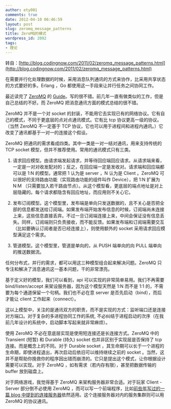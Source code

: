 ```yaml
---
author: ety001
comments: true
date: 2012-04-10 06:46:59
layout: post
slug: zeromq_message_patterns
title: ZeroMQ的模式
wordpress_id: 2092
tags:
- 理论
---
```


转自：[http://blog.codingnow.com/2011/02/zeromq_message_patterns.html](http://blog.codingnow.com/2011/02/zeromq_message_patterns.html)

在需要并行化处理数据的时候，采用消息队列通讯的方式来协作，比采用共享状态的方式要好的多。Erlang ，Go 都使用这一手段来让并行任务之间协同工作。

最近读完了 [ZeroMQ](http://www.zeromq.org/) 的 [Guide](http://zguide.zeromq.org/chapter:all)。写的很不错。前几年一直有做类似的工作，但是自己总结的不好。而 ZeroMQ 把消息通讯方面的模式总结的很不错。

ZeroMQ 并不是一个对 socket 的封装，不能用它去实现已有的网络协议。它有自己的模式，不同于更底层的点对点通讯模式。它有比 tcp 协议更高一级的协议。（当然 ZeroMQ 不一定基于 TCP 协议，它也可以用于进程间和进程内通讯。）它改变了通讯都基于一对一的连接这个假设。

ZeroMQ 把通讯的需求看成四类。其中一类是一对一结对通讯，用来支持传统的 TCP socket 模型，但并不推荐使用。常用的通讯模式只有三类。

  1. 请求回应模型。由请求端发起请求，并等待回应端回应请求。从请求端来看，一定是一对对收发配对的；反之，在回应端一定是发收对。请求端和回应端都可以是 1:N 的模型。通常把 1 认为是 server ，N 认为是 Client 。ZeroMQ 可以很好的支持路由功能（实现路由功能的组件叫作 Device），把 1:N 扩展为 N:M （只需要加入若干路由节点）。从这个模型看，更底层的端点地址是对上层隐藏的。每个请求都隐含有回应地址，而应用则不关心它。


  2. 发布订阅模型。这个模型里，发布端是单向只发送数据的，且不关心是否把全部的信息都发送给订阅端。如果发布端开始发布信息的时候，订阅端尚未连接上来，这些信息直接丢弃。不过一旦订阅端连接上来，中间会保证没有信息丢失。同样，订阅端则只负责接收，而不能反馈。如果发布端和订阅端需要交互（比如要确认订阅者是否已经连接上），则使用额外的 socket 采用请求回应模型满足这个需求。


  3. 管道模型。这个模型里，管道是单向的，从 PUSH 端单向的向 PULL 端单向的推送数据流。

任何分布式，并行的需求，都可以用这三种模型组合起来解决问题。ZeroMQ 只专注和解决了消息通讯这一基本问题，干的非常漂亮。

基于定义好的模型，我们可以看到，api 可以实现的非常简单易用。我们不再需要 bind/listen/accept 来架设服务器，因为这个模型天然是 1:N 而不是 1:1 的，不需要为每个通道保留一个句柄。我们也不必在意 server 是否先启动（bind），而后才能让 client 工作起来（connect）。

这以上模型中，关注的是通讯双方的职责，而不是实现的方式：监听端口还是连接对方端口。对于复杂的多进程协同工作的系统, 不必纠结于进程启动的次序（在我前几年设计的系统中，启动脚本写起来就非常麻烦）。

使用 ZeroMQ 不必在意底层实现是使用短连接还是长连接方式。ZeroMQ 中的 Transient (短暂) 和 Durable (持久) socket 也并非区别于实现层是否保持了 tcp 连接。而是概念上的不同。对于 Durable socket ，其生命期可以长于一个进程的生命期，即使进程退出，再次启动后依旧可以维持继续之前的 socket 。当然，这并不是帮助你挽救你的程序因出错而崩溃的。它只是提出这个模式，让你根据设计需要可以实现。对于 ZeroMQ ，如有需求（若内存有限），甚至把数据传输的 buffer 放到磁盘上。


对于网络游戏，我觉得基于 ZeroMQ 来架构服务器非常合适。对于玩家 Client - Server 部分倒不必使用 ZeroMQ ，而可以写一个前端程序，比如[前些年写过的一篇 blog 中提到的连接服务器](http://blog.codingnow.com/2006/04/iocp_kqueue_epoll.html)依然适用。这个连接服务器对内的服务集群则可以用 ZeroMQ 的协议通讯。

